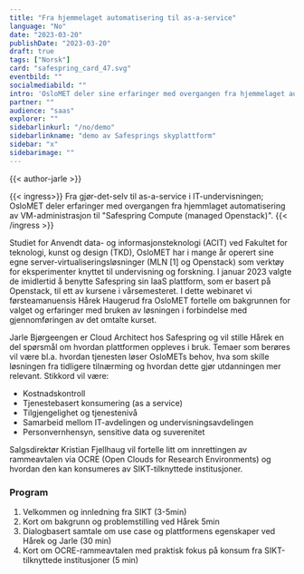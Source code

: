 ```yaml
---
title: "Fra hjemmelaget automatisering til as-a-service"
language: "No"
date: "2023-03-20"
publishDate: "2023-03-20"
draft: true
tags: ["Norsk"]
card: "safespring_card_47.svg"
eventbild: ""
socialmediabild: ""
intro: 'OsloMET deler sine erfaringer med overgangen fra hjemmelaget automatisering av VM-administrasjon til Safespring Compute i et seminar om "Fra gjør-det-selv til as-a-service i IT-undervisningen"'
partner: ""
audience: "saas"
explorer: ""
sidebarlinkurl: "/no/demo"
sidebarlinkname: "demo av Safesprings skyplattform"
sidebar: "x"
sidebarimage: ""
---
```


{{< author-jarle >}}

{{< ingress>}}
Fra gjør-det-selv til as-a-service i IT-undervisningen; OsloMET deler erfaringer med overgangen fra hjemmlaget automatisering av VM-administrasjon  til "Safespring Compute (managed Openstack)". 
{{< /ingress >}}

Studiet for Anvendt data- og informasjonsteknologi (ACIT) ved Fakultet for teknologi, kunst og design (TKD), OsloMET har i mange år operert sine egne server-virtualiseringsløsninger (MLN [1] og Openstack) som verktøy for eksperimenter knyttet til undervisning og forskning. I januar 2023 valgte de imidlertid å benytte Safespring sin IaaS plattform, som er basert på Openstack,  til ett av kursene i vårsemesteret.  I dette webinaret vi førsteamanuensis  Hårek Haugerud fra OsloMET fortelle om bakgrunnen for valget og erfaringer med bruken av løsningen i forbindelse med gjennomføringen av det omtalte kurset. 

Jarle Bjørgeengen er Cloud Architect hos Safespring og vil stille Hårek en del spørsmål om hvordan plattformen oppleves i bruk. Temaer som berøres vil være bl.a. hvordan tjenesten løser OsloMETs behov, hva som skille løsningen fra tidligere tilnærming og hvordan dette gjør utdanningen mer relevant.  Stikkord vil være: 

- Kostnadskontroll
- Tjenestebasert konsumering (as a service) 
- Tilgjengelighet og tjenestenivå
- Samarbeid mellom IT-avdelingen og undervisningsavdelingen
- Personvernhensyn, sensitive data og suverenitet

Salgsdirektør Kristian Fjellhaug vil fortelle litt om innrettingen av rammeavtalen via OCRE  (Open Clouds for Research Environments) og hvordan den kan konsumeres av SIKT-tilknyttede institusjoner. 

### Program

1. Velkommen og innledning fra SIKT (3-5min)
1. Kort om bakgrunn og problemstilling ved  Hårek 5min
1. Dialogbasert samtale om use case og plattformens egenskaper ved Hårek og Jarle (30 min)
1. Kort om OCRE-rammeavtalen med praktisk fokus på konsum fra SIKT-tilknyttede institusjoner (5 min) 
